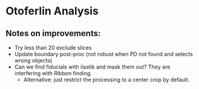 # Otoferlin Analysis


## Notes on improvements:

- Try less than 20 exclude slices
- Update boundary post-proc (not robust when PD not found and selects wrong objects)
- Can we find fiducials with ilastik and mask them out? They are interfering with Ribbon finding.
    - Alternative: just restrict the processing to a center crop by default.

